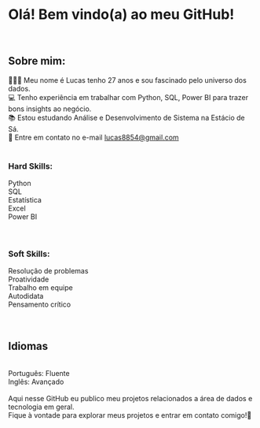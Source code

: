 # Olá! Bem vindo(a) ao meu GitHub!
<br>

## Sobre mim:

🙋🏻‍♂️ Meu nome é Lucas tenho 27 anos e sou fascinado pelo universo dos dados.
<br>
💻 Tenho experiência em trabalhar com Python, SQL, Power BI para trazer bons insights ao negócio.
<br>
📚 Estou estudando Análise e Desenvolvimento de Sistema na Estácio de Sá.
<br>
📧 Entre em contato no e-mail lucas8854@gmail.com <br>
<br>

### Hard Skills:

Python<br>
SQL<br>
Estatística<br>
Excel<br>
Power BI<br>
<br>
<br>

### Soft Skills:

Resolução de problemas<br>
Proatividade<br>
Trabalho em equipe<br>
Autodidata<br>
Pensamento crítico<br>
<br>
<br>

## Idiomas
<br>
Português: Fluente<br>
Inglês: Avançado
<br>

<br>
Aqui nesse GitHub eu publico meu projetos relacionados a área de dados e tecnologia em geral.<br>
Fique à vontade para explorar meus projetos e entrar em contato comigo!🫡
